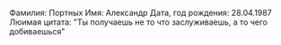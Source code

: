 Фамилия: Портных
Имя: Александр
Дата, год рождения: 28.04.1987
Люимая цитата: "Ты получаешь не то что заслуживаешь, а то чего добиваешься"
